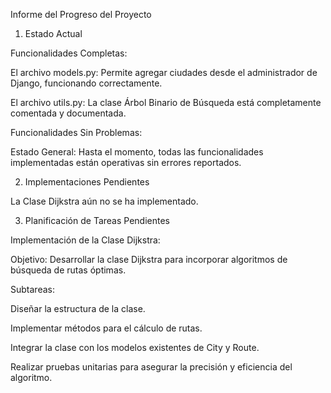 Informe del Progreso del Proyecto

1. Estado Actual

Funcionalidades Completas:

El archivo models.py: Permite agregar ciudades desde el administrador de Django, funcionando correctamente.

El archivo utils.py: La clase Árbol Binario de Búsqueda está completamente comentada y documentada.

Funcionalidades Sin Problemas:

Estado General: Hasta el momento, todas las funcionalidades implementadas están operativas sin errores reportados.

2. Implementaciones Pendientes

La Clase Dijkstra aún no se ha implementado.

3. Planificación de Tareas Pendientes

Implementación de la Clase Dijkstra:

Objetivo: Desarrollar la clase Dijkstra para incorporar algoritmos de búsqueda de rutas óptimas.

Subtareas:

Diseñar la estructura de la clase.

Implementar métodos para el cálculo de rutas.

Integrar la clase con los modelos existentes de City y Route.

Realizar pruebas unitarias para asegurar la precisión y eficiencia del algoritmo.
